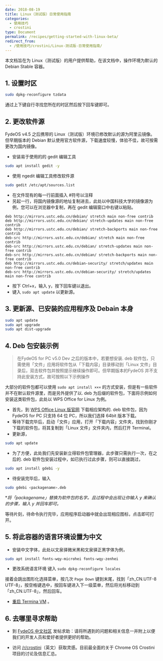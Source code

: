 ```yaml
---
date: 2018-08-19
title: Linux（测试版）日常使用指南
categories:
  - 使用技巧
  - crostini
type: Document
permalink: /recipes/getting-started-with-linux-beta/
redirect_from:
  - /使用技巧/crostini/Linux-测试版-日常使用指南/
---
```

本文档旨在为 Linux（测试版）的用户提供帮助，在该文档中，操作环境为默认的 Debian Stable 容器。

## 1. 设置时区

```bash
sudo dpkg-reconfigure tzdata
```
通过上下键自行寻找您所在的时区然后按下回车键即可。

## 2. 更改软件源

FydeOS v4.5 之后携带的 Linux（测试版）环境已修改默认的源为阿里云镜像。但早期版本的 Debian 默认使用官方软件源，下载速度较慢，体验不佳，故可按需更改为国内镜像。

 - 安装易于使用的的 gedit 编辑工具
```bash
sudo apt install gedit -y
```
 - 使用 ngedit 编辑工具修改软件源
```bash
sudo gedit /etc/apt/sources.list
```
 - 在文件现有的每一行前面插入 #符号以注释
 - 另起一行，将国内镜像源的地址复制进去，此处以中国科技大学的镜像源为例，您可以在浏览器中复制，再在 gedit 编辑窗口中右键以粘贴。
```
deb http://mirrors.ustc.edu.cn/debian/ stretch main non-free contrib
deb http://mirrors.ustc.edu.cn/debian/ stretch-updates main non-free contrib
deb http://mirrors.ustc.edu.cn/debian/ stretch-backports main non-free contrib
deb-src http://mirrors.ustc.edu.cn/debian/ stretch main non-free contrib
deb-src http://mirrors.ustc.edu.cn/debian/ stretch-updates main non-free contrib
deb-src http://mirrors.ustc.edu.cn/debian/ stretch-backports main non-free contrib
deb http://mirrors.ustc.edu.cn/debian-security/ stretch/updates main non-free contrib
deb-src http://mirrors.ustc.edu.cn/debian-security/ stretch/updates main non-free contrib
```
 - 按下 Ctrl+x，输入 y，按下回车键以退出。
 - 键入 ```sudo apt update``` 以更新源。


## 3. 更新源、已安装的应用程序及 Debain 本身

```bash
sudo apt update
sudo apt upgrade
sudo apt dist-upgrade
```

## 4. Deb 包安装示例

>在FydeOS for PC v5.0 Dev 之后的版本中，若要想安装. deb 软件包，只需使用「文件」应用将软件包从「下载内容」目录移动到「Linux 文件」目录后，双击软件包并按照提示继续操作即可。但早期版本的FydeOS 并不支持此安装方式，故可按照以下示例操作

大部分的软件包都可以使用 ```sudo apt install ×××``` 的方式安装，但是有一些软件并不在默认软件源里，而是另外提供了以. deb 为后缀的软件包，下面将示例如何安装这类软件包，此处以 WPS Office for Linux 为例。

 - 首先，到 [WPS Office Linux 版官网](http://linux.wps.cn/) 下载相应架构的. deb 软件包，因为 FydeOS for PC 只支持 64 位 PC，所以我们选择 64bit 版本下载。
 - 等待下载完毕后，启动「文件」应用，打开「下载内容」文件夹，找到你刚才下载的软件包，将其复制到「Linux 文件」文件夹内，然后打开 Terminal。
 - 更新源，
```bash
sudo apt update
```
 - 为了方便，此处我们先安装新立得软件包管理器，此步骤只需执行一次，在之后的. deb 软件包安装过程中，如已执行过此步骤，则可以直接跳过，
```bash
sudo apt install gdebi -y
```
 - 待安装完毕后，输入
```bash
sudo gdebi <packagename>.deb
```
*_将「packagename」替换为软件包的名字。且过程中会出现让你输入 y 来确认的步骤，输入 y 并回车即可。_

等待片刻，待命令执行完毕，应用程序启动器中就会出现相应图标，点击即可打开。

## 5. 将此容器的语言环境设置为中文

 - 安装中文字体，此处以文泉驿微米黑和文泉驿正黑字体为例，
```bash
sudo apt install fonts-wqy-microhei fonts-wqy-zenhei
```
 - 更改系统语言环境
键入 ```sudo dpkg-reconfigure locales```

接着会跳出图形化选择菜单，按几次 ```Page Down``` 键到末尾，找到「zh_CN.UTF-8 UTF-8」，按空格键选中，按回车键进入下一级菜单，然后将光标移动到「zh_CN.UTF-8」，然后回车。

 - [重启 Termina VM](/recipes/setting-up-linux-beta/#5-其他提示) 。


## 6. 去哪里寻求帮助

 - 到 [FydeOS 中文社区](https://fydeos.com/community) 发帖求助：请将所遇到的问题和相关信息一并附上以便我们的开发人员和爱好者提供更好的帮助。

 - 访问 [/r/crostini](https://www.reddit.com/r/crostini)（英文）获取灵感。目前最全面的关于 Chrome OS Crostini 项目的讨论及信息汇总。

